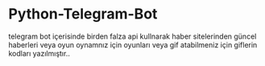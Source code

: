 # Python-Telegram-Bot
telegram bot içerisinde birden falza api kullnarak haber sitelerinden güncel haberleri veya oyun oynamnız için oyunları veya gif atabilmeniz için giflerin kodları yazılmıştır..
